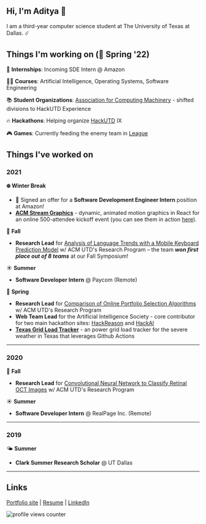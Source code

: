 ## Hi, I'm Aditya 👋

I am a third-year computer science student at The University of Texas at Dallas. ☄️


## Things I'm working on (🌱 Spring '22)

💼 **Internships**: Incoming SDE Intern @ Amazon

👨‍💻 **Courses**: Artificial Intelligence, Operating Systems, Software Engineering

<!--💻 **Projects**: None right now.-->

📚 **Student Organizations**: [Association for Computing Machinery](https://acmutd.co) - shifted divisions to HackUTD Experience

🔥 **Hackathons**: Helping organize [HackUTD](https://hackutd.co/) IX

🎮 **Games**: Currently feeding the enemy team in [League](https://na.op.gg/summoners/na/Dichotomous)

## Things I've worked on

### 2021

**❄️ Winter Break**
- 💼 Signed an offer for a **Software Development Engineer Intern** position at Amazon!
- [**ACM Stream Graphics**](https://github.com/adityarathod/acm-stream-graphics) - dynamic, animated motion graphics in React for an online 500-attendee kickoff event (you can see them in action [here](https://www.youtube.com/watch?v=5iIJlpq97OI)).

🍂 **Fall**
- **Research Lead** for [Analysis of Language Trends with a Mobile Keyboard Prediction Model](https://github.com/ACM-Research/federated-learning-mobile-keyboard) w/ ACM UTD's Research Program – the team **_won first place out of 8 teams_** at our Fall Symposium!

☀️ **Summer**
- **Software Developer Intern** @ Paycom (Remote)

🌱 **Spring**
- **Research Lead** for [Comparison of Online Portfolio Selection Algorithms](https://github.com/ACM-Research/online-portfolio-selection) w/ ACM UTD's Research Program
- **Web Team Lead** for the Artificial Intelligence Society - core contributor for two main hackathon sites: [HackReason](https://hackreason.aisutd.org) and [HackAI](https://hackai.org)
- [**Texas Grid Load Tracker**](https://github.com/adityarathod/texas-grid-load-tracker) - an power grid load tracker for the severe weather in Texas that leverages Github Actions

---

### 2020

🍂 **Fall**
- **Research Lead** for [Convolutional Neural Network to Classify Retinal OCT Images](https://github.com/ACM-Research/image-classification-cnn) w/ ACM UTD's Research Program

☀️ **Summer**
- **Software Developer Intern** @ RealPage Inc. (Remote)

---

### 2019

🌤 **Summer**
- **Clark Summer Research Scholar** @ UT Dallas

---

## Links

[Portfolio site](https://adityarathod.github.io/) | [Resume](https://adityarathod.github.io/resume.pdf) | [LinkedIn](https://linkedin.com/in/aditya-rathod)

![profile views counter](https://komarev.com/ghpvc/?username=adityarathod&label=visitors)
